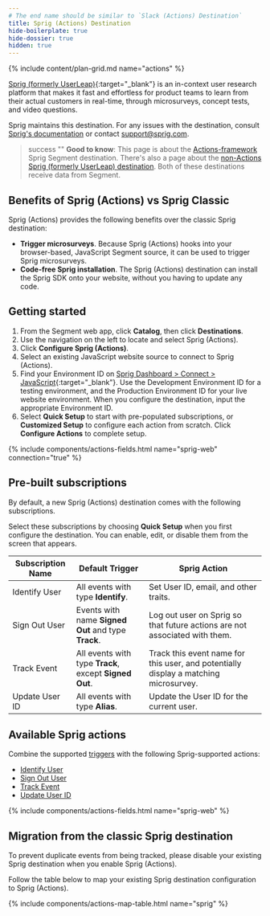 ```yaml
---
# The end name should be similar to `Slack (Actions) Destination`
title: Sprig (Actions) Destination
hide-boilerplate: true
hide-dossier: true
hidden: true
---
```


<!-- In the section above, edit the `title` field. For example, Slack (Actions) Destination -->

{% include content/plan-grid.md name="actions" %}

[Sprig (formerly UserLeap)](https://sprig.com/?&utm_source=segmentio&utm_medium=docs_actions&utm_campaign=integration){:target="_blank"} is an in-context user research platform that makes it fast and effortless for product teams to learn from their actual customers in real-time, through microsurveys, concept tests, and video questions.

Sprig maintains this destination. For any issues with the destination, consult [Sprig's documentation](https://docs.sprig.com/docs/segment-web) or contact [support@sprig.com](mailto:support@sprig.com).


<!-- In the section below, add your destination name where indicated. If you have a classic version of the destination, ensure that its documentation is linked as well. If you don't have a classic version of the destination, remove the second and third sentences. -->

> success ""
> **Good to know**: This page is about the [Actions-framework](/docs/connections/destinations/actions/) Sprig Segment destination. There's also a page about the [non-Actions Sprig (formerly UserLeap) destination](/docs/connections/destinations/catalog/userleap/). Both of these destinations receive data from Segment.

<!-- In the section below, explain the value of this actions-based destination over the classic version, if applicable. If you don't have a classic version of the destination, remove this section. -->

## Benefits of Sprig (Actions) vs Sprig Classic

Sprig (Actions) provides the following benefits over the classic Sprig destination:

- **Trigger microsurveys**. Because Sprig (Actions) hooks into your browser-based, JavaScript Segment source, it can be used to trigger Sprig microsurveys.
- **Code-free Sprig installation**. The Sprig (Actions) destination can install the Sprig SDK onto your website, without you having to update any code.

<!-- The section below explains how to enable and configure the destination. Include any configuration steps not captured below. For example, obtaining an API key from your platform and any configuration steps required to connect to the destination. -->

## Getting started

1. From the Segment web app, click **Catalog**, then click **Destinations**.
2. Use the navigation on the left to locate and select Sprig (Actions).
3. Click **Configure Sprig (Actions)**.
4. Select an existing JavaScript website source to connect to Sprig (Actions).
5. Find your Environment ID on [Sprig Dashboard > Connect > JavaScript](https://app.sprig.com/connect){:target="_blank"}. Use the Development Environment ID for a testing environment, and the Production Environment ID for your live website environment. When you configure the destination, input the appropriate Environment ID.  
6. Select **Quick Setup** to start with pre-populated subscriptions, or **Customized Setup** to configure each action from scratch. Click **Configure Actions** to complete setup.

<!-- The line below renders a table of connection settings (if applicable), Pre-built Mappings, and available actions. -->

{% include components/actions-fields.html name="sprig-web" connection="true" %}

## Pre-built subscriptions

By default, a new Sprig (Actions) destination comes with the following subscriptions.

Select these subscriptions by choosing **Quick Setup** when you first configure the destination. You can enable, edit, or disable them from the screen that appears.

| Subscription Name  | Default Trigger                                   | Sprig Action |
| ------------------ | ----------------------------------------- | ------------------------- |
| Identify User | All events with type **Identify**. | Set User ID, email, and other traits. |
| Sign Out User | Events with name **Signed Out** and type **Track**. | Log out user on Sprig so that future actions are not associated with them. |
| Track Event | All events with type **Track**, except **Signed Out**. | Track this event name for this user, and potentially display a matching microsurvey. |
| Update User ID | All events with type **Alias**. | Update the User ID for the current user. |

## Available Sprig actions

Combine the supported [triggers](/docs/connections/destinations/actions/#components-of-a-destination-action) with the following Sprig-supported actions:

- [Identify User](#identify-user)
- [Sign Out User](#sign-out-user)
- [Track Event](#track-event)
- [Update User ID](#update-user-id)

{% include components/actions-fields.html name="sprig-web" %}

<!-- If applicable, add information regarding the migration from a classic destination to an Actions-based version below -->

## Migration from the classic Sprig destination

To prevent duplicate events from being tracked, please disable your existing Sprig destination when you enable Sprig (Actions).

Follow the table below to map your existing Sprig destination configuration to Sprig (Actions).

{% include components/actions-map-table.html name="sprig" %}
